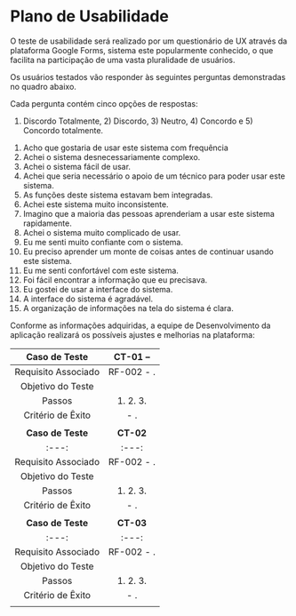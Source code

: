 # Plano de Usabilidade

O teste de usabilidade será realizado por um questionário de UX através da plataforma Google Forms, sistema este popularmente conhecido, o que facilita na participação de uma vasta pluralidade de usuários.

Os usuários testados vão responder às seguintes perguntas demonstradas no quadro abaixo.

Cada pergunta contém cinco opções de respostas:
1) Discordo Totalmente, 2) Discordo, 3) Neutro, 4) Concordo e 5) Concordo totalmente.


1. Acho que gostaria de usar este sistema com frequência
2. Achei o sistema desnecessariamente complexo.
3. Achei o sistema fácil de usar.
4. Achei que seria necessário o apoio de um técnico para poder usar este sistema.
5. As funções deste sistema estavam bem integradas.
6. Achei este sistema muito inconsistente.
7. Imagino que a maioria das pessoas aprenderiam a usar este sistema rapidamente.
8. Achei o sistema muito complicado de usar.
9. Eu me senti muito confiante com o sistema.
10. Eu preciso aprender um monte de coisas antes de continuar usando este sistema.
11. Eu me senti confortável com este sistema.
12. Foi fácil encontrar a informação que eu precisava.
13. Eu gostei de usar a interface do sistema.
14. A interface do sistema é agradável.
15. A organização de informações na tela do sistema é clara.

Conforme as informações adquiridas, a equipe de Desenvolvimento da aplicação realizará os possíveis ajustes e melhorias na plataforma:
 
| **Caso de Teste** 	| **CT-01** –  	|
|:---:	|:---:	|
|	Requisito Associado 	| RF-002 - . |
| Objetivo do Teste 	| |
| Passos 	| 1.  2. 3. |
|Critério de Êxito | - . |
|  	|  	|
| **Caso de Teste** 	| **CT-02** |
|:---:	|:---:	|
|	Requisito Associado 	| RF-002 - . |
| Objetivo do Teste 	| |
| Passos 	| 1.  2. 3. |
|Critério de Êxito | - . |
|  	|  	|
| **Caso de Teste** 	| **CT-03** |
|:---:	|:---:	|
|	Requisito Associado 	| RF-002 - . |
| Objetivo do Teste 	| |
| Passos 	| 1.  2. 3. |
|Critério de Êxito | - . |
|  	|  	|

